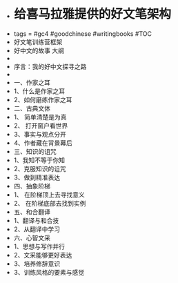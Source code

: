 - # 给喜马拉雅提供的好文笔架构
- tags = #gc4 #goodchinese #writingbooks #TOC
- 好文笔训练营框架
- 好中文的故事 大纲
- 
- 序言：我的好中文探寻之路
- 
- 一、作家之耳
- 1、什么是作家之耳
- 2、如何磨练作家之耳
- 二、古典文体
- 1、 简单清楚是为真
- 2、 打开窗户看世界
- 3、事实与观点分开
- 4、作者藏在背景幕后
- 三、知识的诅咒
- 1、我知不等于你知
- 2、克服知识的诅咒
- 3、做到精准表达
- 四、抽象阶梯
- 1、 在阶梯顶上去寻找意义
- 2、 在阶梯底部去找到实例
- 五、和合翻译
- 1、翻译与和合技
- 2、从翻译中学习
- 六、心智文采
- 1、思想与写作并行
- 2、文采能够更好表达
- 3、培养修辞意识
- 3、训练风格的要素与感觉
